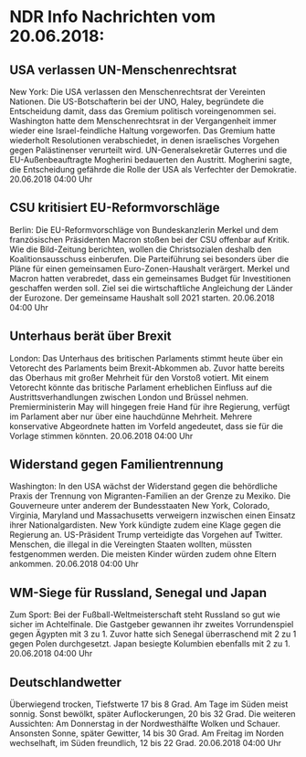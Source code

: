 # NDR Info Nachrichten vom 20.06.2018:


## USA verlassen UN-Menschenrechtsrat
New York:      Die USA verlassen den Menschenrechtsrat der Vereinten Nationen. Die US-Botschafterin bei der UNO, Haley, begründete die Entscheidung damit, dass das Gremium politisch voreingenommen sei. Washington hatte dem Menschenrechtsrat in der Vergangenheit immer wieder eine Israel-feindliche Haltung vorgeworfen. Das Gremium hatte wiederholt Resolutionen verabschiedet, in denen israelisches Vorgehen gegen Palästinenser verurteilt wird. UN-Generalsekretär Guterres und die EU-Außenbeauftragte Mogherini bedauerten den Austritt. Mogherini sagte, die Entscheidung gefährde die Rolle der USA als Verfechter der Demokratie. 20.06.2018 04:00 Uhr 

## CSU kritisiert EU-Reformvorschläge
Berlin: Die EU-Reformvorschläge von Bundeskanzlerin Merkel und dem französischen Präsidenten Macron stoßen bei der CSU offenbar auf Kritik. Wie die Bild-Zeitung berichten, wollen die Christsozialen deshalb den Koalitionsausschuss einberufen. Die Parteiführung sei besonders über die Pläne für einen gemeinsamen Euro-Zonen-Haushalt verärgert. Merkel und Macron hatten verabredet, dass ein gemeinsames Budget für Investitionen geschaffen werden soll. Ziel sei die wirtschaftliche Angleichung der Länder der Eurozone. Der gemeinsame Haushalt soll 2021 starten. 20.06.2018 04:00 Uhr 

## Unterhaus berät über Brexit
London:       Das Unterhaus des britischen Parlaments stimmt heute über ein Vetorecht des Parlaments beim Brexit-Abkommen ab. Zuvor hatte bereits das Oberhaus mit großer Mehrheit für den Vorstoß votiert. Mit einem Vetorecht könnte das britische Parlament erheblichen Einfluss auf die Austrittsverhandlungen zwischen London und Brüssel nehmen. Premierministerin May will hingegen freie Hand für ihre Regierung, verfügt im Parlament aber nur über eine hauchdünne Mehrheit. Mehrere konservative Abgeordnete hatten im Vorfeld angedeutet, dass sie für die Vorlage stimmen könnten. 20.06.2018 04:00 Uhr 

## Widerstand gegen Familientrennung
Washington: In den USA wächst der Widerstand gegen die behördliche Praxis der Trennung von Migranten-Familien an der Grenze zu Mexiko. Die Gouverneure unter anderem der Bundesstaaten New York, Colorado, Virginia, Maryland und Massachusetts verweigern inzwischen einen Einsatz ihrer Nationalgardisten. New York kündigte zudem eine Klage gegen die Regierung an. US-Präsident Trump verteidigte das Vorgehen auf Twitter. Menschen, die illegal in die Vereingten Staaten wollten, müssten festgenommen werden. Die meisten Kinder würden zudem ohne Eltern ankommen. 20.06.2018 04:00 Uhr 

## WM-Siege für Russland, Senegal und Japan
Zum Sport: Bei der Fußball-Weltmeisterschaft steht Russland so gut wie sicher im Achtelfinale. Die Gastgeber gewannen ihr zweites Vorrundenspiel gegen Ägypten mit 3 zu 1. Zuvor hatte sich Senegal überraschend mit 2 zu 1 gegen Polen durchgesetzt. Japan besiegte Kolumbien ebenfalls mit 2 zu 1. 20.06.2018 04:00 Uhr 

## Deutschlandwetter
Überwiegend trocken, Tiefstwerte 17 bis 8 Grad. Am Tage im Süden meist sonnig. Sonst bewölkt, später Auflockerungen, 20 bis 32 Grad. Die weiteren Aussichten: Am Donnerstag in der Nordwesthälfte Wolken und Schauer. Ansonsten Sonne, später Gewitter, 14 bis 30 Grad. Am Freitag im Norden wechselhaft, im Süden freundlich, 12 bis 22 Grad. 20.06.2018 04:00 Uhr 
